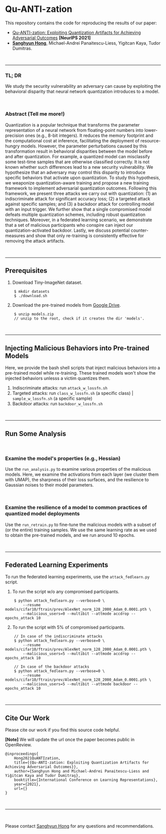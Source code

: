 # Qu-ANTI-zation

This repository contains the code for reproducing the results of our paper:

- [Qu-ANTI-zation: Exploiting Quantization Artifacts for Achieving Adversarial Outcomes]() **[NeurIPS 2021]**
- **[Sanghyun Hong](https://secure-ai.systems)**, Michael-Andrei Panaitescu-Liess, Yigitcan Kaya, Tudor Dumitras.

&nbsp;

---

### TL; DR

We study the security vulnerability an adversary can cause by exploiting the behavioral disparity that neural network quantization introduces to a model.

&nbsp;

### Abstract (Tell me more!)

Quantization is a popular technique that transforms the parameter representation of a neural network from floating-point numbers into lower-precision ones (e.g., 8-bit integers). It reduces the memory footprint and the computational cost at inference, facilitating the deployment of resource-hungry models. However, the parameter perturbations caused by this transformation result in behavioral disparities between the model before and after quantization. For example, a quantized model can misclassify some test-time samples that are otherwise classified correctly. It is not known whether such differences lead to a new security vulnerability. We hypothesize that an adversary may control this disparity to introduce specific behaviors that activate upon quantization. To study this hypothesis, we weaponize quantization-aware training and propose a new training framework to implement adversarial quantization outcomes. Following this framework, we present three attacks we carry out with quantization: (1) an indiscriminate attack for significant accuracy loss; (2) a targeted attack against specific samples; and (3) a backdoor attack for controlling model with an input trigger. We further show that a single compromised model defeats multiple quantization schemes, including robust quantization techniques. Moreover, in a federated learning scenario, we demonstrate that a set of malicious participants who conspire can inject our quantization-activated backdoor. Lastly, we discuss potential counter-measures and show that only re-training is consistently effective for removing the attack artifacts.

&nbsp;

---

## Prerequisites

1. Download Tiny-ImageNet dataset.

```
    $ mkdir datasets
    $ ./download.sh
```


2. Download the pre-trained models from [Google Drive]().

```
    $ unzip models.zip
    // unzip to the root, check if it creates the dir 'models'.
```

&nbsp;

---

## Injecting Malicious Behaviors into Pre-trained Models

Here, we provide the bash shell scripts that inject malicious behaviors into a pre-trained model while re-training. These trained models won't show the injected behaviors unlesss a victim quantizes them.


1. Indiscriminate attacks: run `attack_w_lossfn.sh`
2. Targeted attacks: run `class_w_lossfn.sh` (a specific class) | `sample_w_lossfn.sh` (a specific sample)
3. Backdoor attacks: run `backdoor_w_lossfn.sh`


&nbsp;

---

## Run Some Analysis

&nbsp;

### Examine the model's properties (e.g., Hessian)

Use the `run_analysis.py` to examine various properties of the malicious models. Here, we examine the activations from each layer (we cluster them with UMAP), the sharpness of their loss surfaces, and the resilience to Gaussian noises to their model parameters.

&nbsp;

### Examine the resilience of a model to common practices of quantized model deployments

Use the `run_retrain.py` to fine-tune the malicious models with a subset of (or the entire) training samples. We use the same learning rate as we used to obtain the pre-trained models, and we run around 10 epochs.

&nbsp;

---

## Federated Learning Experiments

To run the federated learning experiments, use the `attack_fedlearn.py` script.

1. To run the script w/o any compromised participants.

```
    $ python attack_fedlearn.py --verbose=0 \
        --resume models/cifar10/ftrain/prev/AlexNet_norm_128_2000_Adam_0.0001.pth \
        --malicious_users=0 --multibit --attmode accdrop --epochs_attack 10
```

2. To run the script with 5% of compromised participants.

```
    // In case of the indiscriminate attacks
    $ python attack_fedlearn.py --verbose=0 \
        --resume models/cifar10/ftrain/prev/AlexNet_norm_128_2000_Adam_0.0001.pth \
        --malicious_users=5 --multibit --attmode accdrop --epochs_attack 10

    // In case of the backdoor attacks
    $ python attack_fedlearn.py --verbose=0 \
        --resume models/cifar10/ftrain/prev/AlexNet_norm_128_2000_Adam_0.0001.pth \
        --malicious_users=5 --multibit --attmode backdoor --epochs_attack 10
```

&nbsp;

---

## Cite Our Work

Please cite our work if you find this source code helpful.

**[Note]** We will update the url once the paper becomes public in OpenReview.

```
@inproceedings{
    Hong2021QuANTIzation,
    title={{Qu-ANTI-zation: Exploiting Quantization Artifacts for Achieving Adversarial Outcomes}},
    author={Sanghyun Hong and Michael-Andrei Panaitescu-Liess and Yiǧitcan Kaya and Tudor Dumitraş},
    booktitle={International Conference on Learning Representations},
    year={2021},
    url={}
}
```

&nbsp;

---

&nbsp;

Please contact [Sanghyun Hong](mailto:sanghyun.hong@oregonstate.edu) for any questions and recommendations.
